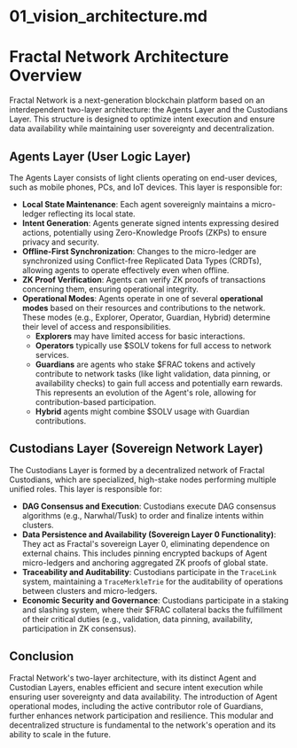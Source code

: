 # 01_vision_architecture.md

# Fractal Network Architecture Overview

Fractal Network is a next-generation blockchain platform based on an interdependent two-layer architecture: the Agents Layer and the Custodians Layer. This structure is designed to optimize intent execution and ensure data availability while maintaining user sovereignty and decentralization.

## Agents Layer (User Logic Layer)

The Agents Layer consists of light clients operating on end-user devices, such as mobile phones, PCs, and IoT devices. This layer is responsible for:

- **Local State Maintenance**: Each agent sovereignly maintains a micro-ledger reflecting its local state.
- **Intent Generation**: Agents generate signed intents expressing desired actions, potentially using Zero-Knowledge Proofs (ZKPs) to ensure privacy and security.
- **Offline-First Synchronization**: Changes to the micro-ledger are synchronized using Conflict-free Replicated Data Types (CRDTs), allowing agents to operate effectively even when offline.
- **ZK Proof Verification**: Agents can verify ZK proofs of transactions concerning them, ensuring operational integrity.
- **Operational Modes**: Agents operate in one of several **operational modes** based on their resources and contributions to the network. These modes (e.g., Explorer, Operator, Guardian, Hybrid) determine their level of access and responsibilities. 
    - **Explorers** may have limited access for basic interactions.
    - **Operators** typically use $SOLV tokens for full access to network services.
    - **Guardians** are agents who stake $FRAC tokens and actively contribute to network tasks (like light validation, data pinning, or availability checks) to gain full access and potentially earn rewards. This represents an evolution of the Agent's role, allowing for contribution-based participation.
    - **Hybrid** agents might combine $SOLV usage with Guardian contributions.

## Custodians Layer (Sovereign Network Layer)

The Custodians Layer is formed by a decentralized network of Fractal Custodians, which are specialized, high-stake nodes performing multiple unified roles. This layer is responsible for:

- **DAG Consensus and Execution**: Custodians execute DAG consensus algorithms (e.g., Narwhal/Tusk) to order and finalize intents within clusters.
- **Data Persistence and Availability (Sovereign Layer 0 Functionality)**: They act as Fractal's sovereign Layer 0, eliminating dependence on external chains. This includes pinning encrypted backups of Agent micro-ledgers and anchoring aggregated ZK proofs of global state.
- **Traceability and Auditability**: Custodians participate in the `TraceLink` system, maintaining a `TraceMerkleTrie` for the auditability of operations between clusters and micro-ledgers.
- **Economic Security and Governance**: Custodians participate in a staking and slashing system, where their $FRAC collateral backs the fulfillment of their critical duties (e.g., validation, data pinning, availability, participation in ZK consensus).

## Conclusion

Fractal Network's two-layer architecture, with its distinct Agent and Custodian Layers, enables efficient and secure intent execution while ensuring user sovereignty and data availability. The introduction of Agent operational modes, including the active contributor role of Guardians, further enhances network participation and resilience. This modular and decentralized structure is fundamental to the network's operation and its ability to scale in the future.